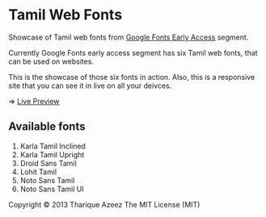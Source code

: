 Tamil Web Fonts
===============

Showcase of Tamil web fonts from [Google Fonts Early Access](http://www.google.com/webfonts/earlyaccess) segment.

Currently Google Fonts early access segment has six Tamil web fonts, that can be used on websites.

This is the showcase of those six fonts in action. Also, this is a responsive site that you can see it in live on all your deivces.

=> [Live Preview](http://niram.org/tamil-webfont)

Available fonts
---------------
1. Karla Tamil Inclined
2. Karla Tamil Upright
3. Droid Sans Tamil
4. Lohit Tamil
5. Noto Sans Tamil
6. Noto Sans Tamil UI

Copyright &copy; 2013 Tharique Azeez
The MIT License (MIT)
